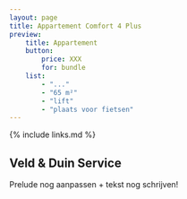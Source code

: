 ```yaml
---
layout: page
title: Appartement Comfort 4 Plus
preview: 
    title: Appartement
    button:
        price: XXX
        for: bundle
    list:
        - "..."
        - "65 m²"
        - "lift"
        - "plaats voor fietsen"
---
```


{% include links.md %}

## Veld & Duin Service

Prelude nog aanpassen + tekst nog schrijven!